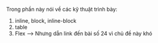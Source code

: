 Trong phần này nói về các kỹ thuật trình bày:


1) inline, block, inline-block
2) table
3) Flex --> Nhưng dẫn link đến bài số 24 vì chủ đề này khó
